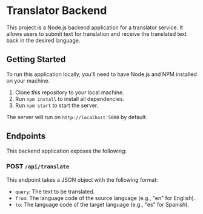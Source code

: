 # Translator Backend

This project is a Node.js backend application for a translator service. It allows users to submit text for translation and receive the translated text back in the desired language.

## Getting Started

To run this application locally, you'll need to have Node.js and NPM installed on your machine.

1. Clone this repository to your local machine.
2. Run `npm install` to install all dependencies.
3. Run `npm start` to start the server.

The server will run on `http://localhost:5000` by default.

## Endpoints

This backend application exposes the following:

### POST `/api/translate`

This endpoint takes a JSON object with the following format:

- `query`: The text to be translated.
- `from`: The language code of the source language (e.g., "en" for English).
- `to`: The language code of the target language (e.g., "es" for Spanish).






